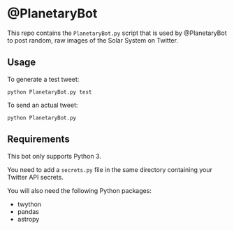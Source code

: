 # @PlanetaryBot

This repo contains the `PlanetaryBot.py` script that is used
by @PlanetaryBot to post random, raw images of the Solar System on Twitter.

## Usage

To generate a test tweet:
```
python PlanetaryBot.py test
```

To send an actual tweet:
```
python PlanetaryBot.py
```


## Requirements

This bot only supports Python 3.

You need to add a `secrets.py` file in the same directory containing your
Twitter API secrets.

You will also need the following Python packages:

* twython
* pandas
* astropy
